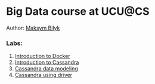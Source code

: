 # Big Data course at UCU@CS

Author: [Maksym Bilyk](https://github.com/mak9su4roi)

### Labs:
1. [Introduction to Docker](/l_01_intro_to_docker/README.md)
2. [Introduction to Cassandra](/l_02_intro_to_cassandra/README.md)
3. [Cassandra data modeling](/l_03_cassandra_data_modeling/README.md)
4. [Cassandra using driver](/l_04_cassandra_using_driver/README.md)
